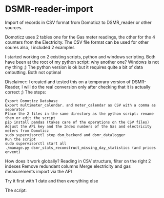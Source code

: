 # DSMR-reader-import
Import of records in CSV format from Domoticz to DSMR_reader or other sources.

Domoticz uses 2 tables one for the Gas meter readings, the other for the 4 counters from the Electricity.
The CSV file format can be used for other soures also, I included 2 examples

I started working on 2 existing scripts, python and windows scripting.
Both have been at the root of my python script: why another one?
Windows is not my thing ;) The python version is ok but it requires quite a bit of data ombutting. Both not optimal

Disclaimer: I created and tested this on a temporary version of DSMR-Reader, I will do the real conversion only after checking that it is actually correct ;)
The steps:

    Export Domoticz Database
    Export multimeter_calendar. and meter_calendar as CSV with a comma as separator
    Place the 2 files in the same directory as the python script: rename them or edit the script
    pip install pandas (takes care of the operations on the CSV files)
    Adjust the APi key and the Index numbers of the Gas and electricity meters from Domoticz
    sudo supervisorctl stop dsm_backend and dsmr_datalogger
    Run the script
    sudo supervisorctl start all
    ./manage.py dsmr_stats_reconstruct_missing_day_statistics (and prices envent)

How does it work globally?
Reading in CSV structure,
filter on the right 2 indexes
Remove redundant columns
Merge electricity and gas measurements
import via the API

Try it first with 1 date and then everything else

The script:
